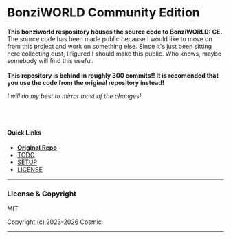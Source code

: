 # BonziWORLD Community Edition

**This bonziworld respository houses the source code to BonziWORLD: CE.**
<br>
The source code has been made public because I would like to move on from this project and work on something else. Since it's just been sitting here collecting dust, I figured I should make this public. Who knows, maybe somebody will find this useful.
<br><br>
**This repository is behind in roughly 300 commits!! It is recomended that you use the code from the original repository instead!**

*I will do my best to mirror most of the changes!*

<br><br>

#### Quick Links
- [**Original Repo**](https://github.com/CosmicStar98/BonziWORLD-Enhanced "Visit the source-code which powers BWCE")
- [TODO](TODO.md "Things I need to work on...")
- [SETUP](SETUP.md "View the setup instructions for this project...")
- [LICENSE](LICENSE.md "View this project's license...")

<hr>

### License & Copyright
MIT

Copyright (c) 2023-2026 Cosmic


<hr>
